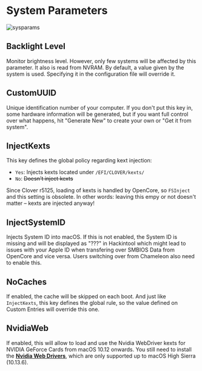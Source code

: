 # System Parameters
![sysparams](https://user-images.githubusercontent.com/76865553/136677062-ef979281-d50b-44a6-9b28-363c8cb70175.png)

## Backlight Level
Monitor brightness level. However, only few systems will be affected by this parameter. It also is read from NVRAM. By default, a value given by the system is used. Specifying it in the configuration file will override it.

## CustomUUID
Unique identification number of your computer. If you don't put this key in, some hardware information will be generated, but if you want full control over what happens, hit "Generate New" to create your own or "Get it from system".

## InjectKexts
This key defines the global policy regarding kext injection:

- `Yes`: Injects kexts located under `/EFI/CLOVER/kexts/`
- `No`: ~~Doesn't inject kexts~~

Since Clover r5125, loading of kexts is handled by OpenCore, so `FSInject` and this setting is obsolete. In other words: leaving this empy or not doesn't matter – kexts are injected anyway!

## InjectSystemID
Injects System ID into macOS. If this is not enabled, the System ID is missing and will be displayed as "???" in Hackintool which might lead to issues with your Apple ID when transfering over SMBIOS Data from OpenCore and vice versa. Users switching over from Chameleon also need to enable this.

## NoCaches
If enabled, the cache will be skipped on each boot. And just like `InjectKexts`, this key defines the global rule, so the value defined on Custom Entries will override this one.

## NvidiaWeb
If enabled, this will allow to load and use the Nvidia WebDriver kexts for NVIDIA GeForce Cards from macOS 10.12 onwards. You still need to install the [**Nvidia Web Drivers**](https://www.tonymacx86.com/nvidia-drivers/), which are only supported up to macOS High Sierra (10.13.6).
